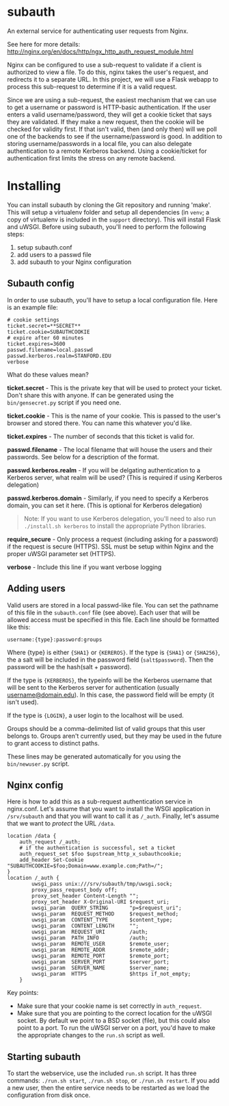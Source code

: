 subauth
===

An external service for authenticating user requests from Nginx.

See here for more details: http://nginx.org/en/docs/http/ngx_http_auth_request_module.html

Nginx can be configured to use a sub-request to validate if a client is authorized to view a file. To do this, nginx takes the user's request, and redirects it to a separate URL. In this project, we will use a Flask webapp to process this sub-request to determine if it is a valid request.

Since we are using a sub-request, the easiest mechanism that we can use to get a username or password is HTTP-basic authentication. If the user enters a valid username/password, they will get a cookie ticket that says they are validated. If they make a new request, then the cookie will be checked for validity first. If that isn't valid, then (and only then) will we poll one of the backends to see if the username/password is good. In addition to storing username/passwords in a local file, you can also delegate authentication to a remote Kerberos backend. Using a cookie/ticket for authentication first limits the stress on any remote backend.

# Installing
You can install subauth by cloning the Git repository and running 'make'. This will setup a virtualenv folder and setup all dependencies (in `venv`; a copy of virtualenv is included in the `support` directory). This will install Flask and uWSGI. Before using subauth, you'll need to perform the following steps:

1. setup subauth.conf
2. add users to a passwd file
3. add subauth to your Nginx configuration

## Subauth config
In order to use subauth, you'll have to setup a local configuration file. Here is an example file:

    # cookie settings
    ticket.secret=**SECRET**
    ticket.cookie=SUBAUTHCOOKIE
    # expire after 60 minutes
    ticket.expires=3600
    passwd.filename=local.passwd
    passwd.kerberos.realm=STANFORD.EDU
    verbose

What do these values mean?

**ticket.secret** - This is the private key that will be used to protect your ticket. Don't share this with anyone. If can be generated using the `bin/gensecret.py` script if you need one.

**ticket.cookie** - This is the name of your cookie. This is passed to the user's browser and stored there. You can name this whatever you'd like.

**ticket.expires** - The number of seconds that this ticket is valid for.

**passwd.filename** - The local filename that will house the users and their passwords. See below for a description of the format.

**passwd.kerberos.realm** - If you will be delgating authentication to a Kerberos server, what realm will be used? (This is required if using Kerberos delegation)

**passwd.kerberos.domain** - Similarly, if you need to specify a Kerberos domain, you can set it here. (This is optional for Kerberos delegation)

> Note: If you want to use Kerberos delegation, you'll need to also run `./install.sh kerberos` to install the appropriate Python libraries.

**require_secure** - Only process a request (including asking for a password) if the request is secure (HTTPS). SSL must be setup within Nginx and the proper uWSGI parameter set (HTTPS).

**verbose** - Include this line if you want verbose logging

## Adding users

Valid users are stored in a local passwd-like file. You can set the pathname of this file in the `subauth.conf` file (see above). Each user that will be allowed access must be specified in this file. Each line should be formatted like this:

    username:{type}:password:groups

Where {type} is either `{SHA1}` or `{KEREROS}`. If the type is `{SHA1}` or `{SHA256}`, the a salt will be included in the password field (`salt$password`). Then the password will be the hash(salt + password).

If the type is `{KERBEROS}`, the typeinfo will be the Kerberos username that will be sent to the Kerberos server for authentication (usually username@domain.edu). In this case, the password field will be empty (it isn't used).

If the type is `{LOGIN}`, a user login to the localhost will be used.

Groups should be a comma-delimited list of valid groups that this user belongs to. Groups aren't currently used, but they may be used in the future to grant access to distinct paths.

These lines may be generated automatically for you using the `bin/newuser.py` script.

## Nginx config

Here is how to add this as a sub-request authentication service in nginx.conf. Let's assume that you want to install the WSGI application in `/srv/subauth` and that you will want to call it as `/_auth`. Finally, let's assume that we want to *protect* the URL `/data`.

    location /data {
        auth_request /_auth;
        # if the authentication is successful, set a ticket
        auth_request_set $foo $upstream_http_x_subauthcookie;
        add_header Set-Cookie "SUBAUTHCOOKIE=$foo;Domain=www.example.com;Path=/";
    }
    location /_auth {
            uwsgi_pass unix:///srv/subauth/tmp/uwsgi.sock;
            proxy_pass_request_body off;
            proxy_set_header Content-Length "";
            proxy_set_header X-Original-URI $request_uri;
            uwsgi_param  QUERY_STRING       "p=$request_uri";
            uwsgi_param  REQUEST_METHOD     $request_method;
            uwsgi_param  CONTENT_TYPE       $content_type;
            uwsgi_param  CONTENT_LENGTH     "";
            uwsgi_param  REQUEST_URI        /auth;
            uwsgi_param  PATH_INFO          /auth;
            uwsgi_param  REMOTE_USER        $remote_user;
            uwsgi_param  REMOTE_ADDR        $remote_addr;
            uwsgi_param  REMOTE_PORT        $remote_port;
            uwsgi_param  SERVER_PORT        $server_port;
            uwsgi_param  SERVER_NAME        $server_name;
            uwsgi_param  HTTPS              $https if_not_empty;
        }

Key points:

* Make sure that your cookie name is set correctly in `auth_request`.
* Make sure that you are pointing to the correct location for the uWSGI socket. By default we point to a BSD socket (file), but this could also point to a port. To run the uWSGI server on a port, you'd have to make the appropriate changes to the `run.sh` script as well.

## Starting subauth
To start the webservice, use the included `run.sh` script. It has three commands: `./run.sh start`, `./run.sh stop`, or `./run.sh restart`. If you add a new user, then the entire service needs to be restarted as we load the configuration from disk once.
